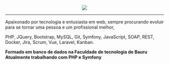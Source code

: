 <center>
<img align="center" src="https://github-readme-stats.vercel.app/api/top-langs/?username=razielmiranda&hide=html&layout=compact&count_private=true&hide_border=true" /> 
</center>

<hr>

Apaixonado por tecnologia e entusiasta em web, sempre procurando evoluir para se tornar uma pessoa e um profissional melhor,

PHP, JQuery, Bootstrap, MySQL, Git, Symfony, JavaScript, SOAP, REST, Docker, Jira, Scrum, Vue, Laravel, Kanban.

<b>Formado em banco de dados na Faculdade de tecnologia de Bauru</b>
<b>Atualmente trabalhando com PHP e Symfony</b>
